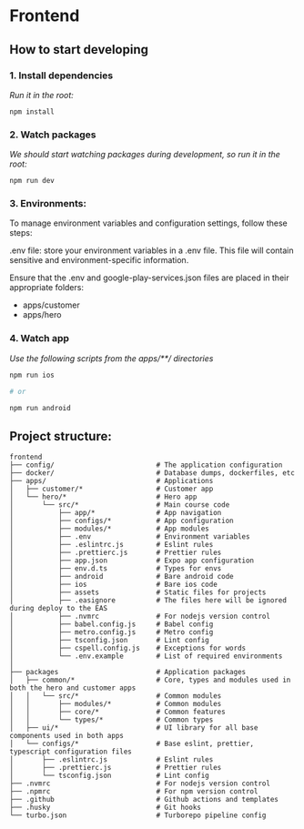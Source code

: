 # Frontend

## How to start developing

### 1. Install dependencies

_Run it in the root:_

```
npm install
```

### 2. Watch packages

_We should start watching packages during development, so run it in the root:_

```
npm run dev
```

### 3. Environments:

To manage environment variables and configuration settings, follow these steps:

.env file: store your environment variables in a .env file. This file will contain sensitive and environment-specific information.

Ensure that the .env and google-play-services.json files are placed in their appropriate folders:

- apps/customer
- apps/hero

### 4. Watch app

_Use the following scripts from the apps/\*\*/ directories_

```bash
npm run ios

# or

npm run android
```

## Project structure:

```
frontend
├── config/                         # The application configuration
├── docker/                         # Database dumps, dockerfiles, etc
├── apps/                           # Applications
│   ├── customer/*                  # Customer app
│   └── hero/*                      # Hero app
│       └── src/*                   # Main course code
│           ├── app/*               # App navigation
│           ├── configs/*           # App configuration
│           ├── modules/*           # App modules
│           ├── .env                # Environment variables
│           ├── .eslintrc.js        # Eslint rules
│           ├── .prettierc.js       # Prettier rules
│           ├── app.json            # Expo app configuration
│           ├── env.d.ts            # Types for envs
│           ├── android             # Bare android code
│           ├── ios                 # Bare ios code
│           ├── assets              # Static files for projects
│           ├── .easignore          # The files here will be ignored during deploy to the EAS
│           ├── .nvmrc              # For nodejs version control
│           ├── babel.config.js     # Babel config
│           ├── metro.config.js     # Metro config
│           ├── tsconfig.json       # Lint config
│           ├── cspell.config.js    # Exceptions for words
│           └── .env.example        # List of required environments
│
├── packages                        # Application packages
│   ├── common/*                    # Core, types and modules used in both the hero and customer apps
│   │   └── src/*                   # Common modules
│   │       ├── modules/*           # Common modules
│   │       ├── core/*              # Common features
│   │       └── types/*             # Common types
│   ├── ui/*                        # UI library for all base components used in both apps
│   └── configs/*                   # Base eslint, prettier, typescript configuration files
│       ├── .eslintrc.js            # Eslint rules
│       ├── .prettierc.js           # Prettier rules
│       └── tsconfig.json           # Lint config
├── .nvmrc                          # For nodejs version control
├── .npmrc                          # For npm version control
├── .github                         # Github actions and templates
├── .husky                          # Git hooks
└── turbo.json                      # Turborepo pipeline config
```

